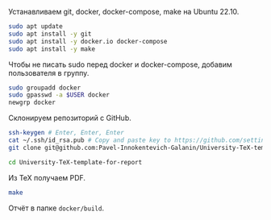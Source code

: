 Устанавливаем git, docker, docker-compose, make на Ubuntu 22.10.

```bash
sudo apt update
sudo apt install -y git
sudo apt install -y docker.io docker-compose
sudo apt install -y make
```

Чтобы не писать sudo перед docker и docker-compose, добавим пользователя в группу.

```bash
sudo groupadd docker
sudo gpasswd -a $USER docker 
newgrp docker
```

Склонируем репозиторий с GitHub.

```bash
ssh-keygen # Enter, Enter, Enter
cat ~/.ssh/id_rsa.pub # Copy and paste key to https://github.com/settings/ssh/new
git clone git@github.com:Pavel-Innokentevich-Galanin/University-TeX-template-for-report.git

cd University-TeX-template-for-report
```

Из TeX получаем PDF.

```bash
make
```

Отчёт в папке `docker/build`.
